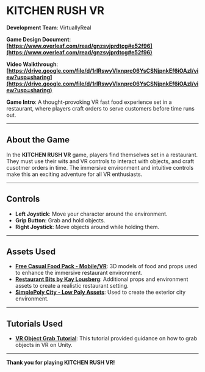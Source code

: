 # KITCHEN RUSH VR

**Development Team**: VirtuallyReal

**Game Design Document**: **[https://www.overleaf.com/read/gnzsvjprdtcg#e52f96](https://www.overleaf.com/read/gnzsvjprdtcg#e52f96)**

**Video Walkthrough**: **[https://drive.google.com/file/d/1rIRswyVlxnprc06YsCSNjpnkEf6iOAzI/view?usp=sharing](https://drive.google.com/file/d/1rIRswyVlxnprc06YsCSNjpnkEf6iOAzI/view?usp=sharing)**

**Game Intro**: A thought-provoking VR fast food experience set in a restaurant, where players craft orders to serve customers before time runs out.

---

## About the Game
In the **KITCHEN RUSH VR** game, players find themselves set in a restaurant. They must use their wits and VR controls to interact with objects, and craft cusotmer orders in time. The immersive environment and intuitive controls make this an exciting adventure for all VR enthusiasts.

---

## Controls
- **Left Joystick**: Move your character around the environment.
- **Grip Button**: Grab and hold objects.
- **Right Joystick**: Move objects around while holding them.

---

## Assets Used
- **[Free Casual Food Pack - Mobile/VR](https://assetstore.unity.com/packages/3d/props/food/free-casual-food-pack-mobile-vr-85884)**: 3D models of food and props used to enhance the immersive restaurant environment.
- **[Restaurant Bits by Kay Lousberg](https://kaylousberg.itch.io/restaurant-bits)**: Additional props and environment assets to create a realistic restaurant setting.
- **[SimplePoly City - Low Poly Assets](https://assetstore.unity.com/packages/3d/environments/simplepoly-city-low-poly-assets-58899)**: Used to create the exterior city environment.

---

## Tutorials Used
- **[VR Object Grab Tutorial](https://www.youtube.com/watch?v=FyhNnbZR28I)**: This tutorial provided guidance on how to grab objects in VR on Unity.

---

**Thank you for playing KITCHEN RUSH VR!**  
